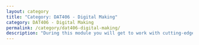 ```yaml
---
layout: category
title: "Category: DAT406 - Digital Making"
category: DAT406 - Digital Making
permalink: /category/dat406-digital-making/
description: "During this module you will get to work with cutting-edge technologies that are ‘beyond the screen’ such as immersive visuals, physical computing and 3D printing. The module looks at new and inventive ways in which computing is being incorporated into the real world, using sensors and embeddable technology such as Raspberry Pi and Arduino boards."
---
```

